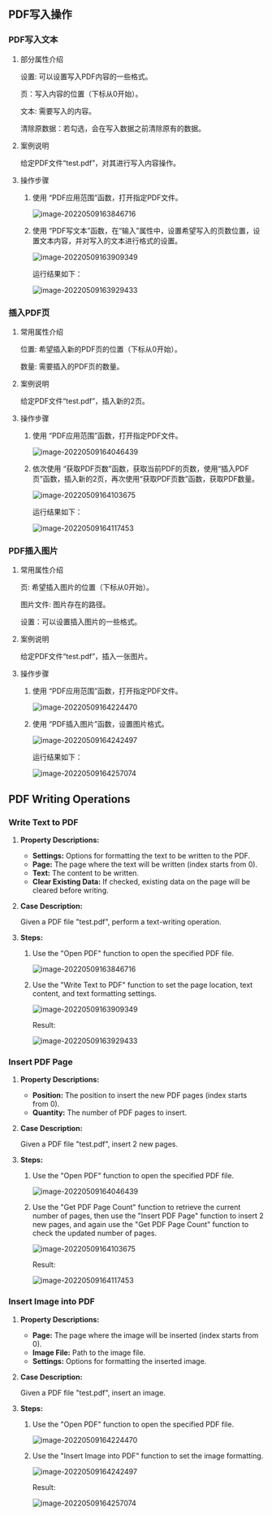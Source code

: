 ## PDF写入操作

### PDF写入文本<span id ="pdf写入文本"></span>

1. 部分属性介绍

   设置: 可以设置写入PDF内容的一些格式。

   页：写入内容的位置（下标从0开始）。

   文本: 需要写入的内容。

   清除原数据：若勾选，会在写入数据之前清除原有的数据。

2. 案例说明

   给定PDF文件“test.pdf”，对其进行写入内容操作。

3. 操作步骤

   1. 使用 “PDF应用范围”函数，打开指定PDF文件。

      ![image-20220509163846716](Write.assets/image-20220509163846716.png)

   2. 使用 “PDF写文本”函数，在“输入”属性中，设置希望写入的页数位置，设置文本内容，并对写入的文本进行格式的设置。

      ![image-20220509163909349](Write.assets/image-20220509163909349.png)

      运行结果如下：

      ![image-20220509163929433](Write.assets/image-20220509163929433.png)

### 插入PDF页<span id ="插入pdf页"></span>

1. 常用属性介绍

    位置: 希望插入新的PDF页的位置（下标从0开始）。

   数量: 需要插入的PDF页的数量。

2. 案例说明

   给定PDF文件“test.pdf”，插入新的2页。

3. 操作步骤

   1. 使用 “PDF应用范围”函数，打开指定PDF文件。

      ![image-20220509164046439](Write.assets/image-20220509164046439.png)

   2. 依次使用 “获取PDF页数”函数，获取当前PDF的页数，使用“插入PDF页”函数，插入新的2页，再次使用“获取PDF页数”函数，获取PDF数量。

      ![image-20220509164103675](Write.assets/image-20220509164103675.png)

      运行结果如下：

      ![image-20220509164117453](Write.assets/image-20220509164117453.png)

### PDF插入图片<span id ="pdf插入图片"></span>

1. 常用属性介绍

   页: 希望插入图片的位置（下标从0开始）。

   图片文件: 图片存在的路径。

   设置：可以设置插入图片的一些格式。

2. 案例说明

   给定PDF文件“test.pdf”，插入一张图片。

3. 操作步骤

   1. 使用 “PDF应用范围”函数，打开指定PDF文件。

      ![image-20220509164224470](Write.assets/image-20220509164224470.png)

   2. 使用 “PDF插入图片”函数，设置图片格式。

      ![image-20220509164242497](Write.assets/image-20220509164242497.png)

      运行结果如下：

      ![image-20220509164257074](Write.assets/image-20220509164257074.png)
      
      
 ## PDF Writing Operations

### Write Text to PDF<span id="pdf-write-text"></span>

1. **Property Descriptions:**

   - **Settings:** Options for formatting the text to be written to the PDF.
   - **Page:** The page where the text will be written (index starts from 0).
   - **Text:** The content to be written.
   - **Clear Existing Data:** If checked, existing data on the page will be cleared before writing.

2. **Case Description:**

   Given a PDF file "test.pdf", perform a text-writing operation.

3. **Steps:**

   1. Use the "Open PDF" function to open the specified PDF file.

      ![image-20220509163846716](Write.assets/image-20220509163846716.png)

   2. Use the "Write Text to PDF" function to set the page location, text content, and text formatting settings.

      ![image-20220509163909349](Write.assets/image-20220509163909349.png)

      Result:

      ![image-20220509163929433](Write.assets/image-20220509163929433.png)

### Insert PDF Page<span id="insert-pdf-page"></span>

1. **Property Descriptions:**

   - **Position:** The position to insert the new PDF pages (index starts from 0).
   - **Quantity:** The number of PDF pages to insert.

2. **Case Description:**

   Given a PDF file "test.pdf", insert 2 new pages.

3. **Steps:**

   1. Use the "Open PDF" function to open the specified PDF file.

      ![image-20220509164046439](Write.assets/image-20220509164046439.png)

   2. Use the "Get PDF Page Count" function to retrieve the current number of pages, then use the "Insert PDF Page" function to insert 2 new pages, and again use the "Get PDF Page Count" function to check the updated number of pages.

      ![image-20220509164103675](Write.assets/image-20220509164103675.png)

      Result:

      ![image-20220509164117453](Write.assets/image-20220509164117453.png)

### Insert Image into PDF<span id="pdf-insert-image"></span>

1. **Property Descriptions:**

   - **Page:** The page where the image will be inserted (index starts from 0).
   - **Image File:** Path to the image file.
   - **Settings:** Options for formatting the inserted image.

2. **Case Description:**

   Given a PDF file "test.pdf", insert an image.

3. **Steps:**

   1. Use the "Open PDF" function to open the specified PDF file.

      ![image-20220509164224470](Write.assets/image-20220509164224470.png)

   2. Use the "Insert Image into PDF" function to set the image formatting.

      ![image-20220509164242497](Write.assets/image-20220509164242497.png)

      Result:

      ![image-20220509164257074](Write.assets/image-20220509164257074.png)
